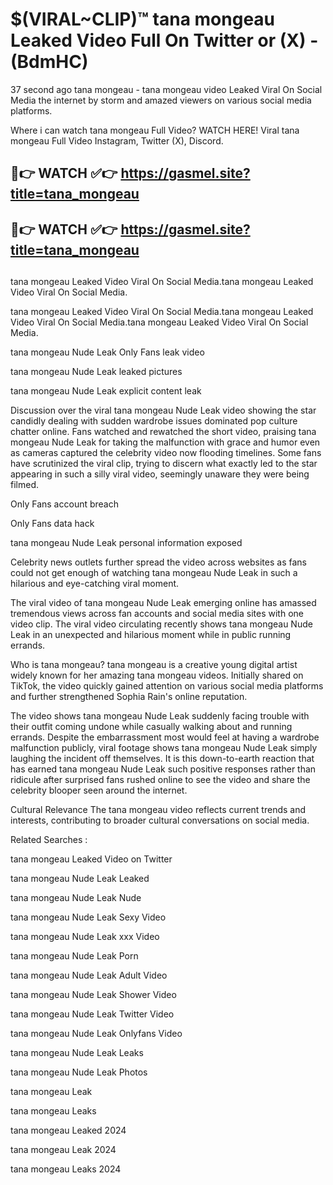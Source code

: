 # $(VIRAL~CLIP)™ tana mongeau Leaked Video Full On Twitter or (X) -(BdmHC)
37 second ago tana mongeau - tana mongeau video Leaked Viral On Social Media the internet by storm and amazed viewers on various social media platforms.

Where i can watch tana mongeau Full Video? WATCH HERE! Viral tana mongeau Full Video Instagram, Twitter (X), Discord.

## 🔴👉 WATCH ✅👉 https://gasmel.site?title=tana_mongeau
## 🔴👉 WATCH ✅👉 https://gasmel.site?title=tana_mongeau
##
tana mongeau Leaked Video Viral On Social Media.tana mongeau Leaked Video Viral On Social Media.

tana mongeau Leaked Video Viral On Social Media.tana mongeau Leaked Video Viral On Social Media.tana mongeau Leaked Video Viral On Social Media.

tana mongeau Nude Leak Only Fans leak video

tana mongeau Nude Leak leaked pictures

tana mongeau Nude Leak explicit content leak

Discussion over the viral tana mongeau Nude Leak video showing the star candidly dealing with sudden wardrobe issues dominated pop culture chatter online. Fans watched and rewatched the short video, praising tana mongeau Nude Leak for taking the malfunction with grace and humor even as cameras captured the celebrity video now flooding timelines. Some fans have scrutinized the viral clip, trying to discern what exactly led to the star appearing in such a silly viral video, seemingly unaware they were being filmed.


Only Fans account breach

Only Fans data hack

tana mongeau Nude Leak personal information exposed

Celebrity news outlets further spread the video across websites as fans could not get enough of watching tana mongeau Nude Leak in such a hilarious and eye-catching viral moment.


The viral video of tana mongeau Nude Leak emerging online has amassed tremendous views across fan accounts and social media sites with one video clip. The viral video circulating recently shows tana mongeau Nude Leak in an unexpected and hilarious moment while in public running errands.


Who is tana mongeau? tana mongeau is a creative young digital artist widely known for her amazing tana mongeau videos. Initially shared on TikTok, the video quickly gained attention on various social media platforms and further strengthened Sophia Rain's online reputation.

The video shows tana mongeau Nude Leak suddenly facing trouble with their outfit coming undone while casually walking about and running errands. Despite the embarrassment most would feel at having a wardrobe malfunction publicly, viral footage shows tana mongeau Nude Leak simply laughing the incident off themselves. It is this down-to-earth reaction that has earned tana mongeau Nude Leak such positive responses rather than ridicule after surprised fans rushed online to see the video and share the celebrity blooper seen around the internet.

Cultural Relevance The tana mongeau video reflects current trends and interests, contributing to broader cultural conversations on social media.

Related Searches :

tana mongeau Leaked Video on Twitter

tana mongeau Nude Leak Leaked

tana mongeau Nude Leak Nude

tana mongeau Nude Leak Sexy Video

tana mongeau Nude Leak xxx Video

tana mongeau Nude Leak Porn

tana mongeau Nude Leak Adult Video

tana mongeau Nude Leak Shower Video

tana mongeau Nude Leak Twitter Video

tana mongeau Nude Leak Onlyfans Video

tana mongeau Nude Leak Leaks

tana mongeau Nude Leak Photos

tana mongeau Leak

tana mongeau Leaks

tana mongeau Leaked 2024

tana mongeau Leak 2024

tana mongeau Leaks 2024
